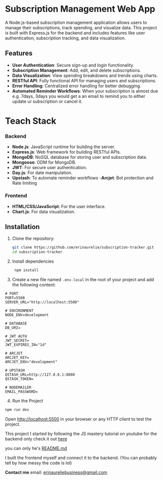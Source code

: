 # Subscription Management Web App

A Node.js-based subscription management application allows users to manage their subscriptions, track spending, and visualize data. This project is built with Express.js for the backend and includes features like user authentication, subscription tracking, and data visualization.

## Features
- **User Authentication**: Secure sign-up and login functionality.
- **Subscription Management**: Add, edit, and delete subscriptions.
- **Data Visualization**: View spending breakdowns and trends using charts.
- **RESTful API**: Fully functional API for managing users and subscriptions.
- **Error Handling**: Centralized error handling for better debugging.
- **Automated Reminder Workflows**: When your subscription is almost due e.g. 7days, 3days you would get a an email to remind you to either update ur subscription or cancel it.


# Teach Stack

### Backend
- **Node.js**: JavaScript runtime for building the server.
- **Express.js**: Web framework for building RESTful APIs.
- **MongoDB**: NoSQL database for storing user and subscription data.
- **Mongoose**: ODM for MongoDB.
- **JWT**: For secure user authentication.
- **Day.js**: For date manipulation.
- **Upstash**: To automate reminder workflows
-**Arcjet**: Bot protection and Rate limiting

### Frontend
- **HTML/CSS/JavaScript**: For the user interface.
- **Chart.js**: For data visualization.


## Installation

1. Clone the repository:
   ```bash
   git clone https://github.com/erinaurelie/subscription-tracker.git
   cd subscription-tracker

2. Install dependencies
   ```bash
    npm install


3. Create a new file named `.env.local` in the root of your project and add the following content:

```env
# PORT
PORT=5500
SERVER_URL="http://localhost:5500"

# ENVIRONMENT
NODE_ENV=development

# DATABASE
DB_URI=

# JWT AUTH
JWT_SECRET=
JWT_EXPIRES_IN="1d"

# ARCJET
ARCJET_KEY=
ARCJET_ENV="development"

# UPSTASH
QSTASH_URL=http://127.0.0.1:8080
QSTASH_TOKEN=

# NODEMAILER
EMAIL_PASSWORD=
```
4. Run the Project

```bash
npm run dev
```

Open [http://localhost:5500](http://localhost:5500) in your browser or any HTTP client to test the project.

This project I started by following the JS mastery tutorial on youtube for the backend only check it out [here](https://www.youtube.com/watch?v=rOpEN1JDaD0&t)

you can only he's [README.md](https://github.com/adrianhajdin/subscription-tracker-api/blob/main/README.md)

I built the frontend myself and connect it to the backend. (You can probably tell by how messy the code is lol)

**Contact me**
email: erinaureliebusiness@gmail.com
